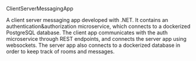 ClientServerMessagingApp

A client server messaging app developed with .NET.
It contains an authentication&authorization microservice, which connects to a dockerized PostgreSQL database. 
The client app communicates with the auth microservice through REST endpoints, and connects the server app using websockets.
The server app also connects to a dockerized database in order to keep track of rooms and messages.
